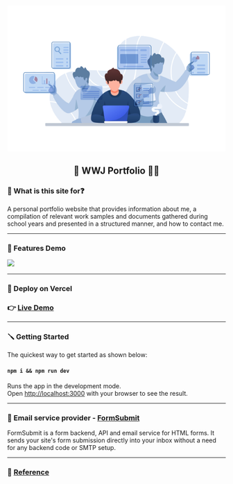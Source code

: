 <p align="center"> 
<img src="demo/banner.png" alt="banner"/>
<h2 align="center">🎉 WWJ Portfolio 👨‍💻</h2>
</p>

### 🔎 What is this site for❓

A personal portfolio website that provides information about me, a compilation of relevant work samples and documents gathered during school years and presented in a structured manner, and how to contact me.

---

### 📢 Features Demo 

![](demo/demo.gif)

---

### 🎈 Deploy on Vercel

### 👉 [Live Demo](https://wwj-portfolio.vercel.app "WWJ Portfolio")

---

### 🪛 Getting Started

The quickest way to get started as shown below:

#### `npm i && npm run dev`

Runs the app in the development mode.\
Open [http://localhost:3000](http://localhost:3000) with your browser to see the result.

---

### 📧 Email service provider - [FormSubmit](https://formsubmit.co "FormSubmit")
FormSubmit is a form backend, API and email service for HTML forms. It sends your site's form submission directly into your inbox without a need for any backend code or SMTP setup.

---

### 🚩 [Reference](https://github.com/codewithsadee/vcard-personal-portfolio "Reference")
